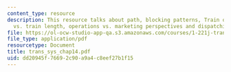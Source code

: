 ```yaml
---
content_type: resource
description: This resource talks about path, blocking patterns, Train operating costs
  vs. train length, operations vs. marketing perspectives and dispatching.
file: https://ol-ocw-studio-app-qa.s3.amazonaws.com/courses/1-221j-transportation-systems-fall-2004/dd20945f76692c90a9a4c8eef27b1f15_trans_sys_chap14.pdf
file_type: application/pdf
resourcetype: Document
title: trans_sys_chap14.pdf
uid: dd20945f-7669-2c90-a9a4-c8eef27b1f15
---
```

